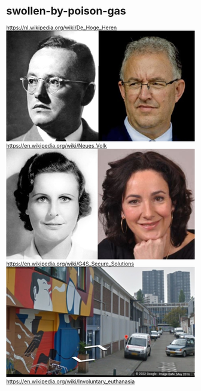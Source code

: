 # swollen-by-poison-gas
https://nl.wikipedia.org/wiki/De_Hoge_Heren
![](https://github.com/nondejus/swollen-by-poison-gas/blob/main/ArtBoard%20Image%20(53).jpg)
https://en.wikipedia.org/wiki/Neues_Volk
![](https://github.com/nondejus/swollen-by-poison-gas/blob/main/ArtBoard%20Image%20(325).jpg)
https://en.wikipedia.org/wiki/G4S_Secure_Solutions
![](https://github.com/nondejus/swollen-by-poison-gas/blob/main/ArtBoard%20Image%20(333).jpg)
https://en.wikipedia.org/wiki/Involuntary_euthanasia
